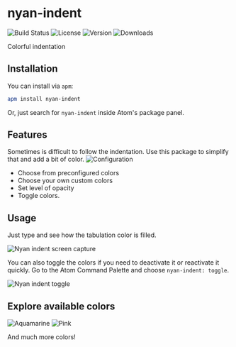 # nyan-indent
![Build Status](https://img.shields.io/circleci/project/github/victorhqc/nyan-indent/master.svg) ![License](https://img.shields.io/apm/l/nyan-indent.svg) ![Version](https://img.shields.io/apm/v/nyan-indent.svg) ![Downloads](https://img.shields.io/apm/dm/nyan-indent.svg)

Colorful indentation

## Installation

You can install via `apm`:
```sh
apm install nyan-indent
```

Or, just search for `nyan-indent` inside Atom's package panel.

## Features
Sometimes is difficult to follow the indentation. Use this package to simplify that and add a bit of color.
![Configuration](https://i.imgur.com/4ZwqTc2.png)


- Choose from preconfigured colors
- Choose your own custom colors
- Set level of opacity
- Toggle colors.

## Usage
Just type and see how the tabulation color is filled.

![Nyan indent screen capture](https://i.imgur.com/Il0i0C6.gif)

You can also toggle the colors if you need to deactivate it or reactivate it quickly.
Go to the Atom Command Palette and choose `nyan-indent: toggle`.

![Nyan indent toggle](https://i.imgur.com/gDqvAXv.gif)

## Explore available colors

![Aquamarine](https://i.imgur.com/CIox3zQ.png)
![Pink](https://i.imgur.com/PwHYv5i.png)

And much more colors!
